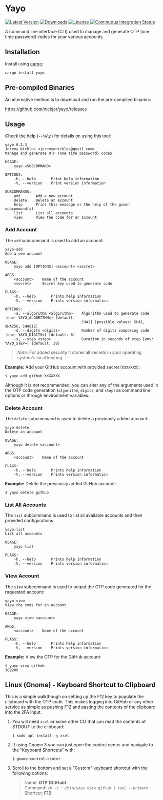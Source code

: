 # Yayo

[![Latest Version](https://img.shields.io/crates/v/yayo.svg)](https://crates.io/crates/yayo)
[![Downloads](https://img.shields.io/github/downloads/nickjer/yayo/total.svg)](https://github.com/nickjer/yayo/releases)
[![License](https://img.shields.io/github/license/nickjer/yayo.svg)](https://github.com/nickjer/yayo)
[![Continuous Integration Status](https://github.com/nickjer/yayo/workflows/Continuous%20integration/badge.svg)](https://github.com/nickjer/yayo/actions)

A command line interface (CLI) used to manage and generate OTP (one time
password) codes for your various accounts.

## Installation

Install using [cargo]:

```shell
cargo install yayo
```

## Pre-compiled Binaries

An alternative method is to download and run the pre-compiled binaries:

https://github.com/nickjer/yayo/releases

## Usage

Check the help (`--help`) for details on using this tool:

```shell
yayo 0.2.3
Jeremy Nicklas <jeremywnicklas@gmail.com>
Manage and generate OTP (one time password) codes

USAGE:
    yayo <SUBCOMMAND>

OPTIONS:
    -h, --help       Print help information
    -V, --version    Print version information

SUBCOMMANDS:
    add       Add a new account
    delete    Delete an account
    help      Print this message or the help of the given subcommand(s)
    list      List all accounts
    view      View the code for an account
```

### Add Account

The `add` subcommand is used to add an account:

```shell
yayo-add
Add a new account

USAGE:
    yayo add [OPTIONS] <account> <secret>

ARGS:
    <account>    Name of the account
    <secret>     Secret key used to generate code

FLAGS:
    -h, --help       Prints help information
    -V, --version    Prints version information

OPTIONS:
    -a, --algorithm <algorithm>    Algorithm used to generate code [env: YAYO_ALGORITHM=] [default:
                                   SHA1] [possible values: SHA1, SHA256, SHA512]
    -d, --digits <digits>          Number of digits composing code [env: YAYO_DIGITS=] [default: 6]
    -s, --step <step>              Duration in seconds of step [env: YAYO_STEP=] [default: 30]
```

> *Note:* For added security it stores all secrets in your operating system's
> local keyring.

**Example:** Add your GitHub account with provided secret (`XXXXXXX`):

```console
$ yayo add github XXXXXXX
```

Although it is not recommended, you can alter any of the arguments used in the
OTP code generation (`algorithm`, `digits`, and `step`) as command line options
or through environment variables.

### Delete Account

The `delete` subcommand is used to delete a previously added account:

```shell
yayo-delete
Delete an account

USAGE:
    yayo delete <account>

ARGS:
    <account>    Name of the account

FLAGS:
    -h, --help       Prints help information
    -V, --version    Prints version information
```

**Example:** Delete the previously added GitHub account:

```console
$ yayo delete github
```

### List All Accounts

The `list` subcommand is used to list all available accounts and their provided
configurations:

```shell
yayo-list
List all accounts

USAGE:
    yayo list

FLAGS:
    -h, --help       Prints help information
    -V, --version    Prints version information
```

### View Account

The `view` subcommand is used to output the OTP code generated for the
requested account:

```shell
yayo-view
View the code for an account

USAGE:
    yayo view <account>

ARGS:
    <account>    Name of the account

FLAGS:
    -h, --help       Prints help information
    -V, --version    Prints version information
```

**Example:** View the OTP for the GitHub account:

```console
$ yayo view github
389200
```

## Linux (Gnome) - Keyboard Shortcut to Clipboard

This is a simple walkthough on setting up the F12 key to populate the clipboard
with the OTP code. This makes logging into GitHub or any other service as
simple as pushing F12 and pasting the contents of the clipboard into the 2FA
input.

1. You will need `xsel` or some other CLI that can read the contents of STDOUT
   to the clipboard:

   ```console
   $ sudo apt install -y xsel
   ```

2. If using Gnome 3 you can just open the control center and navigate to the
   "Keyboard Shortcuts" with:

   ```console
   $ gnome-control-center
   ```

3. Scroll to the bottom and set a "Custom" keyboard shortcut with the following
   options:

   > Name: **OTP (GitHub)**  
   > Command: `sh -c '~/bin/yayo view github | xsel --primary'`
   > Shortcut: **F12**


[cargo]: https://doc.rust-lang.org/cargo/
